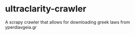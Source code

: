 # ultraclarity-crawler
A scrapy crawler that allows for downloading greek laws from yperdiavgeia.gr
